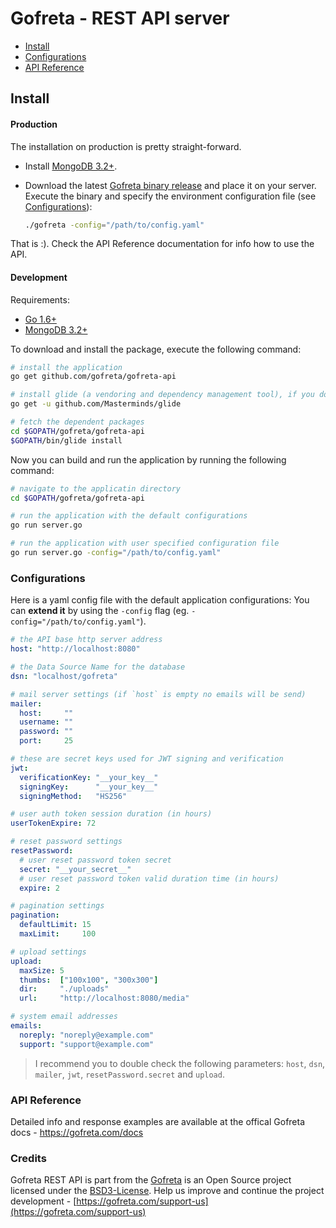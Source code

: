 Gofreta - REST API server
======================================================================

- [Install](#install)
- [Configurations](#configurations)
- [API Reference](#api-reference)

## Install

#### Production
The installation on production is pretty straight-forward.

- Install [MongoDB 3.2+](https://www.mongodb.com/download-center?jmp=nav#community).

- Download the latest [Gofreta binary release](https://github.com/gofreta/gofreta-api/releases) and place it on your server.
    Execute the binary and specify the environment configuration file (see [Configurations](#configurations)):
    ```bash
    ./gofreta -config="/path/to/config.yaml"
    ```

That is :). Check the API Reference documentation for info how to use the API.

#### Development
Requirements:
- [Go 1.6+](https://golang.org/doc/install)
- [MongoDB 3.2+](https://www.mongodb.com/download-center?jmp=nav#community)

To download and install the package, execute the following command:
```bash
# install the application
go get github.com/gofreta/gofreta-api

# install glide (a vendoring and dependency management tool), if you don't have it yet
go get -u github.com/Masterminds/glide

# fetch the dependent packages
cd $GOPATH/gofreta/gofreta-api
$GOPATH/bin/glide install
```

Now you can build and run the application by running the following command:
```bash
# navigate to the applicatin directory
cd $GOPATH/gofreta/gofreta-api

# run the application with the default configurations
go run server.go

# run the application with user specified configuration file
go run server.go -config="/path/to/config.yaml"
```


### Configurations
Here is a yaml config file with the default application configurations:
You can <strong>extend it</strong> by using the `-config` flag (eg. `-config="/path/to/config.yaml"`).

```yaml
# the API base http server address
host: "http://localhost:8080"

# the Data Source Name for the database
dsn: "localhost/gofreta"

# mail server settings (if `host` is empty no emails will be send)
mailer:
  host:     ""
  username: ""
  password: ""
  port:     25

# these are secret keys used for JWT signing and verification
jwt:
  verificationKey: "__your_key__"
  signingKey:      "__your_key__"
  signingMethod:   "HS256"

# user auth token session duration (in hours)
userTokenExpire: 72

# reset password settings
resetPassword:
  # user reset password token secret
  secret: "__your_secret__"
  # user reset password token valid duration time (in hours)
  expire: 2

# pagination settings
pagination:
  defaultLimit: 15
  maxLimit:     100

# upload settings
upload:
  maxSize: 5
  thumbs:  ["100x100", "300x300"]
  dir:     "./uploads"
  url:     "http://localhost:8080/media"

# system email addresses
emails:
  noreply: "noreply@example.com"
  support: "support@example.com"
```

> I recommend you to double check the following parameters: `host`, `dsn`, `mailer`, `jwt`, `resetPassword.secret` and `upload`.


### API Reference
Detailed info and response examples are available at the offical Gofreta docs - https://gofreta.com/docs


### Credits
Gofreta REST API is part from the [Gofreta](https://gofreta.com) is an Open Source project licensed under the [BSD3-License](LICENSE.md).
Help us improve and continue the project development - [https://gofreta.com/support-us](https://gofreta.com/support-us)
